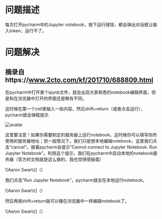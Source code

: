 # 问题描述

每次打开pycharm中的Jupyter notebook，按下运行按钮，都会弹出对话框让输入token，运行不了。

# 问题解决

## 摘录自https://www.2cto.com/kf/201710/688809.html

在pycharm中打开某个ipynb文件，就会出现大家熟悉的notebook编辑界面，但是和在浏览器中打开的界面还是略有不同。

这时候在第一个cell里输入一些内容，然后shift+return（或者点击运行），pycharm就会弹框提示

![avatar](github.com/allmissing/machine-learning-notebook/blob/master/tool/MackDownPhotos/1.png)

这里要注意！如果你需要制定的服务器上运行notebook，这时候你可以填写你所使用的服务器地址；但一般情况下，我们只是想本地编辑notebook，这里我们点击“cancel”。接着pycharm会提示”Cannot connect to Jupyter Notebook. Run Jupyter Notebook”。利用这个提示，我们在pycharm中启动本地的notebook服务器（官方的文档就是这么做的，我也觉得很操蛋）

![Aaron Swartz]（）

我们点击”Run Jupyter Notebook”，pycharm就会在本地运行notebook。

![Aaron Swartz]（）

然后再按shift+return就可以像在浏览器中一样编辑notebook了。

![Aaron Swartz]（）
